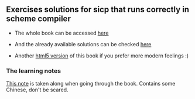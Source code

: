 ## Exercises solutions for sicp that runs correctly in scheme compiler

- The whole book can be accessed [here](https://mitpress.mit.edu/sites/default/files/sicp/full-text/book/book.html)
 
- And the already available solutions can be checked [here](http://community.schemewiki.org/?sicp-solutions)

- Another [html5 version](http://sarabander.github.io/sicp/html/index.xhtml) of this book if you prefer more modern feelings :)


### The learning notes
[This note](notes.md) is taken along when going through the book. Contains some Chinese, don't be scared.